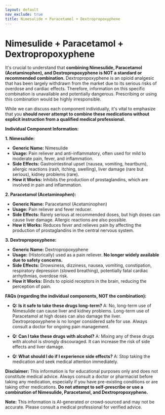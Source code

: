 ```yaml
---
layout: default
nav_exclude: true
title: Nimesulide + Paracetamol + Dextropropoxyphene
---
```


# Nimesulide + Paracetamol + Dextropropoxyphene

It's crucial to understand that **combining Nimesulide, Paracetamol (Acetaminophen), and Dextropropoxyphene is NOT a standard or recommended combination.**  Dextropropoxyphene is an opioid analgesic that has been largely withdrawn from the market due to its serious risks of overdose and cardiac effects.  Therefore, information on this specific combination is unavailable and potentially dangerous.  Prescribing or using this combination would be highly irresponsible.

While we can discuss each component individually,  it's vital to emphasize that you **should never attempt to combine these medications without explicit instruction from a qualified medical professional.**


**Individual Component Information:**

**1. Nimesulide:**

* **Generic Name:** Nimesulide
* **Usage:**  Pain reliever and anti-inflammatory, often used for mild to moderate pain, fever, and inflammation.
* **Side Effects:**  Gastrointestinal upset (nausea, vomiting, heartburn), allergic reactions (rash, itching, swelling), liver damage (rare but serious), kidney problems (rare).
* **How it Works:**  Inhibits the production of prostaglandins, which are involved in pain and inflammation.


**2. Paracetamol (Acetaminophen):**

* **Generic Name:** Paracetamol (Acetaminophen)
* **Usage:** Pain reliever and fever reducer.
* **Side Effects:**  Rarely serious at recommended doses, but high doses can cause liver damage.  Allergic reactions are also possible.
* **How it Works:**  Reduces fever and relieves pain by affecting the production of prostaglandins in the central nervous system.


**3. Dextropropoxyphene:**

* **Generic Name:** Dextropropoxyphene
* **Usage:**  (Historically) used as a pain reliever.  **No longer widely available due to safety concerns.**
* **Side Effects:**  Drowsiness, dizziness, nausea, vomiting, constipation, respiratory depression (slowed breathing), potentially fatal cardiac arrhythmias, overdose risk.
* **How it Works:**  Binds to opioid receptors in the brain, reducing the perception of pain.


**FAQs (regarding the individual components, NOT the combination):**

* **Q: Is it safe to take these drugs long-term?**  A: No, long-term use of Nimesulide can cause liver and kidney problems.  Long-term use of Paracetamol at high doses can also damage the liver. Dextropropoxyphene is no longer considered safe for use. Always consult a doctor for ongoing pain management.

* **Q: Can I take these drugs with alcohol?** A:  Mixing any of these drugs with alcohol is strongly discouraged.  It can increase the risk of side effects and liver damage.

* **Q: What should I do if I experience side effects?** A: Stop taking the medication and seek medical attention immediately.


**Disclaimer:** This information is for educational purposes only and does not constitute medical advice.  Always consult a doctor or pharmacist before taking any medication, especially if you have pre-existing conditions or are taking other medications.  **Do not attempt to self-prescribe or use a combination of Nimesulide, Paracetamol, and Dextropropoxyphene.**


**Note:** This information is AI-generated or crowd-sourced and may not be accurate. Please consult a medical professional for verified advice.